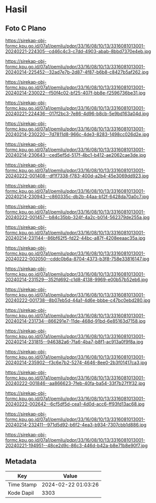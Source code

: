 # Hasil

## Foto C Plano

https://sirekap-obj-formc.kpu.go.id/07a1/pemilu/pdpr/33/16/08/10/13/3316081013001-20240221-224305--cd46c4c3-c7dd-4903-abab-8bbd7370e4eb.jpg

https://sirekap-obj-formc.kpu.go.id/07a1/pemilu/pdpr/33/16/08/10/13/3316081013001-20240214-225452--32ad7e7b-2d87-4f87-b6b8-c8427b5af262.jpg

https://sirekap-obj-formc.kpu.go.id/07a1/pemilu/pdpr/33/16/08/10/13/3316081013001-20240214-230022--f50f4c02-bf25-407f-bb8e-f2596736be31.jpg

https://sirekap-obj-formc.kpu.go.id/07a1/pemilu/pdpr/33/16/08/10/13/3316081013001-20240221-224436--017f2bc3-7e86-4d96-b8cb-5e9bd163a04d.jpg

https://sirekap-obj-formc.kpu.go.id/07a1/pemilu/pdpr/33/16/08/10/13/3316081013001-20240214-230220--7d7811d8-966c-4de3-8283-1498cc026d2e.jpg

https://sirekap-obj-formc.kpu.go.id/07a1/pemilu/pdpr/33/16/08/10/13/3316081013001-20240214-230643--ced5ef5d-517f-4bc1-b412-ae2062cae3de.jpg

https://sirekap-obj-formc.kpu.go.id/07a1/pemilu/pdpr/33/16/08/10/13/3316081013001-20240222-001408--df1f7338-f783-400d-a2b4-45e3069dd923.jpg

https://sirekap-obj-formc.kpu.go.id/07a1/pemilu/pdpr/33/16/08/10/13/3316081013001-20240214-230943--c860335c-db2b-44aa-b12f-6428da70a0c7.jpg

https://sirekap-obj-formc.kpu.go.id/07a1/pemilu/pdpr/33/16/08/10/13/3316081013001-20240222-001457--b84c35bb-324f-4a2c-b014-562379de255a.jpg

https://sirekap-obj-formc.kpu.go.id/07a1/pemilu/pdpr/33/16/08/10/13/3316081013001-20240214-231144--86bf62f5-fd22-44bc-a87f-4208eeaac35a.jpg

https://sirekap-obj-formc.kpu.go.id/07a1/pemilu/pdpr/33/16/08/10/13/3316081013001-20240222-002050--cddc0b6a-8704-4373-b3f8-758e33816147.jpg

https://sirekap-obj-formc.kpu.go.id/07a1/pemilu/pdpr/33/16/08/10/13/3316081013001-20240214-231529--352fd692-c1d8-4138-9969-e00b57b52eb6.jpg

https://sirekap-obj-formc.kpu.go.id/07a1/pemilu/pdpr/33/16/08/10/13/3316081013001-20240222-001738--8b07eb5d-44a1-4d6e-bbbe-c47bc0ebd280.jpg

https://sirekap-obj-formc.kpu.go.id/07a1/pemilu/pdpr/33/16/08/10/13/3316081013001-20240214-231734--866291e7-11de-468d-91bd-6e85163d7158.jpg

https://sirekap-obj-formc.kpu.go.id/07a1/pemilu/pdpr/33/16/08/10/13/3316081013001-20240214-231815--946382a6-7fa6-4ba7-b8f1-ac913a0f9f8a.jpg

https://sirekap-obj-formc.kpu.go.id/07a1/pemilu/pdpr/33/16/08/10/13/3316081013001-20240214-235902--f3c6e7b2-5274-4646-8ee0-2b3f01417ca3.jpg

https://sirekap-obj-formc.kpu.go.id/07a1/pemilu/pdpr/33/16/08/10/13/3316081013001-20240222-001846--aa866623-7feb-40fa-ba54-33f7b27f1f32.jpg

https://sirekap-obj-formc.kpu.go.id/07a1/pemilu/pdpr/33/16/08/10/13/3316081013001-20240222-002642--6cf5df5d-cea1-4d0d-acc6-ff93fd13ac68.jpg

https://sirekap-obj-formc.kpu.go.id/07a1/pemilu/pdpr/33/16/08/10/13/3316081013001-20240214-232411--971d5d92-b6f2-4ea3-b934-7307cbb1d886.jpg

https://sirekap-obj-formc.kpu.go.id/07a1/pemilu/pdpr/33/16/08/10/13/3316081013001-20240221-194951--48ce2d9c-86c3-446d-b42a-b8e71b8e90f7.jpg


## Metadata

| Key        | Value               |
| ---------- | ------------------- |
| Time Stamp | 2024-02-22 01:03:26 |
| Kode Dapil | 3303                |



